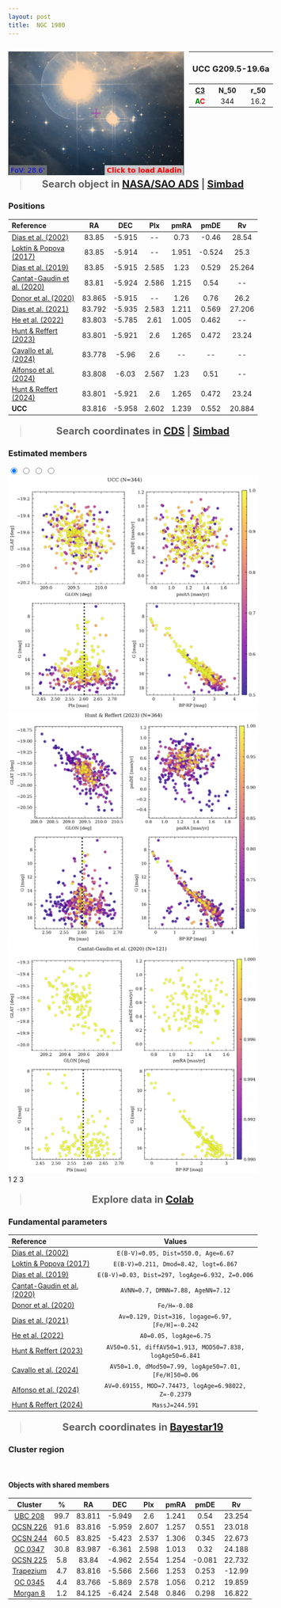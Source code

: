 ```yaml
---
layout: post
title:  NGC 1980
---
```

<div style="display: flex; justify-content: space-between; width:720px;height:250px">
<div style="text-align: center;">

<!-- Static image + data attributes for FOV and target -->
<img id="aladin_img"
     data-umami-event="aladin_load"
     src="https://raw.githubusercontent.com/ucc23/Q3N/main/plots/aladin/ngc1980.webp"
     alt="Click to load Aladin Lite" 
     style="width:355px;height:250px; cursor: pointer;"
     data-fov="0.54" 
     data-target="83.816 -5.958"/>
<!-- Div to contain Aladin Lite viewer -->
<div id="aladin-lite-div" style="width:355px;height:250px;display:none;"></div>
<!-- Aladin Lite script (will be loaded after the image is clicked) -->
<script src="{{ site.baseurl }}/scripts/aladin_load.js"></script>

</div>
<!-- Left block -->

<table style="width:355px;height:250px;">
  <!-- Row 1 (title) -->
  <tr>
    <td colspan="5"><h3>UCC G209.5-19.6a</h3></td>
  </tr>
  <!-- Row 2 -->
  <tr>
    <th style="text-align: center;"><a href="https://ucc.ar/faq#what-is-the-c3-parameter" title="Combined class">C3</a></th>
    <th style="text-align: center;"><div title="Stars with membership probability >50%">N_50</div></th>
    <th style="text-align: center;"><div title="Radius that contains half the members [arcmin]">r_50</div></th>
  </tr>
  <!-- Row 3 -->
  <tr>
    <td style="text-align: center;"><span style="color: green; font-weight: bold;">A</span><span style="color: red; font-weight: bold;">C</span></td>
    <td style="text-align: center;">344</td>
    <td style="text-align: center;">16.2</td>
  </tr>
</table>
</div>

> <p style="text-align:center; font-weight: bold; font-size:20px">Search object in <a data-umami-event="nasa_search" href="https://ui.adsabs.harvard.edu/search/q=%20collection%3Aastronomy%20body%3A%22NGC%201980%22&sort=date%20desc%2C%20bibcode%20desc&p_=0" target="_blank">NASA/SAO ADS</a> | <a data-umami-event="simbad_search" href="https://simbad.cds.unistra.fr/simbad/sim-id-refs?Ident=ngc1980" target="_blank">Simbad</a></p>


### Positions

| Reference    | RA    | DEC   | Plx  | pmRA  | pmDE   |  Rv  |
| :---         | :---: | :---: | :---: | :---: | :---: | :---: |
|[Dias et al. (2002)](https://ui.adsabs.harvard.edu/abs/2002A%26A...389..871D) | 83.85 | -5.915 | -- | 0.73 | -0.46 | 28.54 |
|[Loktin & Popova (2017)](https://ui.adsabs.harvard.edu/abs/2017AstBu..72..257L) | 83.85 | -5.914 | -- | 1.951 | -0.524 | 25.3 |
|[Dias et al. (2019)](https://ui.adsabs.harvard.edu/abs/2019MNRAS.486.5726D) | 83.85 | -5.915 | 2.585 | 1.23 | 0.529 | 25.264 |
|[Cantat-Gaudin et al. (2020)](https://ui.adsabs.harvard.edu/abs/2020A%26A...640A...1C) | 83.81 | -5.924 | 2.586 | 1.215 | 0.54 | -- |
|[Donor et al. (2020)](https://ui.adsabs.harvard.edu/abs/2020AJ....159..199D) | 83.865 | -5.915 | -- | 1.26 | 0.76 | 26.2 |
|[Dias et al. (2021)](https://ui.adsabs.harvard.edu/abs/2021MNRAS.504..356D) | 83.792 | -5.935 | 2.583 | 1.211 | 0.569 | 27.206 |
|[He et al. (2022)](https://ui.adsabs.harvard.edu/abs/2022ApJS..262....7H) | 83.803 | -5.785 | 2.61 | 1.005 | 0.462 | -- |
|[Hunt & Reffert (2023)](https://ui.adsabs.harvard.edu/abs/2023A%26A...673A.114H) | 83.801 | -5.921 | 2.6 | 1.265 | 0.472 | 23.24 |
|[Cavallo et al. (2024)](https://ui.adsabs.harvard.edu/abs/2024AJ....167...12C) | 83.778 | -5.96 | 2.6 | -- | -- | -- |
|[Alfonso et al. (2024)](https://ui.adsabs.harvard.edu/abs/2024A%26A...689A..18A) | 83.808 | -6.03 | 2.567 | 1.23 | 0.51 | -- |
|[Hunt & Reffert (2024)](https://ui.adsabs.harvard.edu/abs/2024A%26A...686A..42H) | 83.801 | -5.921 | 2.6 | 1.265 | 0.472 | 23.24 |
| **UCC** |83.816 | -5.958 | 2.602 | 1.239 | 0.552 | 20.884 |

> <p style="text-align:center; font-weight: bold; font-size:20px">Search coordinates in <a data-umami-event="cds_coord_search" href="https://cdsportal.u-strasbg.fr/?target=83.816,-5.958" target="_blank">CDS</a> | <a data-umami-event="simbad_coord_search" href="https://simbad.cds.unistra.fr/mobile/object_list.html?coord=83.816%20-5.958&output=json&radius=5&userEntry=ngc1980" target="_blank">Simbad</a></p>

### Estimated members

<div class="carousel">
<input type="radio" name="radio-btn" id="slide1" checked>
<input type="radio" name="radio-btn" id="slide1">
<input type="radio" name="radio-btn" id="slide2">
<input type="radio" name="radio-btn" id="slide3">
<div class="slides">
<div class="slide">
<a href="https://raw.githubusercontent.com/ucc23/Q3N/main/plots/UCC/ngc1980.webp" target="_blank">
<img src="https://raw.githubusercontent.com/ucc23/Q3N/main/plots/UCC/ngc1980.webp" alt="NGC 1980 UCC">
</a>
</div>
<div class="slide">
<a href="https://raw.githubusercontent.com/ucc23/Q3N/main/plots/HUNT23/ngc1980.webp" target="_blank">
<img src="https://raw.githubusercontent.com/ucc23/Q3N/main/plots/HUNT23/ngc1980.webp" alt="NGC 1980 HUNT23">
</a>
</div>
<div class="slide">
<a href="https://raw.githubusercontent.com/ucc23/Q3N/main/plots/CANTAT20/ngc1980.webp" target="_blank">
<img src="https://raw.githubusercontent.com/ucc23/Q3N/main/plots/CANTAT20/ngc1980.webp" alt="NGC 1980 CANTAT20">
</a>
</div>
</div>
<div class="indicators">
<label for="slide1">1</label>
<label for="slide2">2</label>
<label for="slide3">3</label>
</div>
</div>


> <p style="text-align:center; font-weight: bold; font-size:20px">Explore data in <a data-umami-event="colab" href="https://colab.research.google.com/github/ucc23/ucc/blob/main/assets/notebook.ipynb" target="_blank">Colab</a></p>


### Fundamental parameters

| Reference |  Values |
| :---      |  :---:  |
| [Dias et al. (2002)](https://ui.adsabs.harvard.edu/abs/2002A%26A...389..871D) | `E(B-V)=0.05, Dist=550.0, Age=6.67` |
| [Loktin & Popova (2017)](https://ui.adsabs.harvard.edu/abs/2017AstBu..72..257L) | `E(B-V)=0.211, Dmod=8.42, logt=6.867` |
| [Dias et al. (2019)](https://ui.adsabs.harvard.edu/abs/2019MNRAS.486.5726D) | `E(B-V)=0.03, Dist=297, logAge=6.932, Z=0.006` |
| [Cantat-Gaudin et al. (2020)](https://ui.adsabs.harvard.edu/abs/2020A%26A...640A...1C) | `AVNN=0.7, DMNN=7.88, AgeNN=7.12` |
| [Donor et al. (2020)](https://ui.adsabs.harvard.edu/abs/2020AJ....159..199D) | `Fe/H=-0.08` |
| [Dias et al. (2021)](https://ui.adsabs.harvard.edu/abs/2021MNRAS.504..356D) | `Av=0.129, Dist=316, logage=6.97, [Fe/H]=-0.242` |
| [He et al. (2022)](https://ui.adsabs.harvard.edu/abs/2022ApJS..262....7H) | `A0=0.05, logAge=6.75` |
| [Hunt & Reffert (2023)](https://ui.adsabs.harvard.edu/abs/2023A%26A...673A.114H) | `AV50=0.51, diffAV50=1.913, MOD50=7.838, logAge50=6.841` |
| [Cavallo et al. (2024)](https://ui.adsabs.harvard.edu/abs/2024AJ....167...12C) | `AV50=1.0, dMod50=7.99, logAge50=7.01, [Fe/H]50=0.06` |
| [Alfonso et al. (2024)](https://ui.adsabs.harvard.edu/abs/2024A%26A...689A..18A) | `AV=0.69155, MOD=7.74473, logAge=6.98022, Z=-0.2379` |
| [Hunt & Reffert (2024)](https://ui.adsabs.harvard.edu/abs/2024A%26A...686A..42H) | `MassJ=244.591` |

> <p style="text-align:center; font-weight: bold; font-size:20px">Search coordinates in <a data-umami-event="bayestar" href="http://argonaut.skymaps.info/query?lon=209.54%20&lat=-19.641&coordsys=gal&mapname=bayestar2019" target="_blank">Bayestar19</a></p>


### Cluster region

<html lang="en">
  <body>
    <center>
    <div id="plot-params"
         data-oc-name="ngc1980"
         data-ra-center="83.81"
         data-dec-center="-5.92"
         data-rad-deg="16.2"
         data-plx="2.602">
    </div>
    <div id="plot-container">
        <div id="plot"></div>
    </div>
    <script defer type="module" src="{{ site.baseurl }}/scripts/radec_scatter.js"></script>
    </center>
  </body>
</html>
<br>


#### Objects with shared members

| Cluster | <span title="Percentage of members that this OC shares with the ones listed">%</span>   | RA   | DEC   | Plx   | pmRA  | pmDE  | Rv    |
| :---:   | :-: |:---: | :---: | :---: | :---: | :---: | :---: |
|[UBC 208](/_clusters/ubc208/)| 99.7 | 83.811 | -5.949 | 2.6 | 1.241 | 0.54 | 23.254 |
|[OCSN 226](/_clusters/ocsn226/)| 91.6 | 83.816 | -5.959 | 2.607 | 1.257 | 0.551 | 23.018 |
|[OCSN 244](/_clusters/ocsn244/)| 60.5 | 83.825 | -5.423 | 2.537 | 1.306 | 0.345 | 22.673 |
|[OC 0347](/_clusters/oc0347/)| 30.8 | 83.987 | -6.361 | 2.598 | 1.013 | 0.32 | 24.188 |
|[OCSN 225](/_clusters/ocsn225/)| 5.8 | 83.84 | -4.962 | 2.554 | 1.254 | -0.081 | 22.732 |
|[Trapezium](/_clusters/trapezium/)| 4.7 | 83.816 | -5.566 | 2.566 | 1.253 | 0.253 | -12.99 |
|[OC 0345](/_clusters/oc0345/)| 4.4 | 83.766 | -5.869 | 2.578 | 1.056 | 0.212 | 19.859 |
|[Morgan 8](/_clusters/morgan8/)| 1.2 | 84.125 | -6.424 | 2.548 | 0.846 | 0.298 | 16.822 |